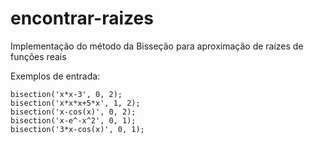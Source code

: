 # encontrar-raizes
Implementação do método da Bisseção para aproximação de raízes de funções reais

Exemplos de entrada:
```
bisection('x*x-3', 0, 2);
bisection('x*x*x+5*x', 1, 2);
bisection('x-cos(x)', 0, 2);
bisection('x-e^-x^2', 0, 1);
bisection('3*x-cos(x)', 0, 1);
```
